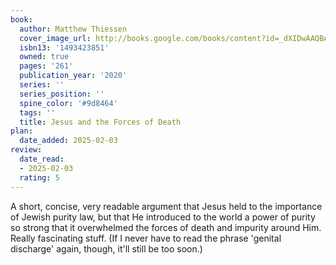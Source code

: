 ```yaml
---
book:
  author: Matthew Thiessen
  cover_image_url: http://books.google.com/books/content?id=_dXIDwAAQBAJ&printsec=frontcover&img=1&zoom=1&edge=curl&source=gbs_api
  isbn13: '1493423851'
  owned: true
  pages: '261'
  publication_year: '2020'
  series: ''
  series_position: ''
  spine_color: '#9d8464'
  tags: ''
  title: Jesus and the Forces of Death
plan:
  date_added: 2025-02-03
review:
  date_read:
  - 2025-02-03
  rating: 5
---
```

A short, concise, very readable argument that Jesus held to the importance of Jewish purity law, but that He introduced to the world a power of purity so strong that it overwhelmed the forces of death and impurity around Him. Really fascinating stuff. (If I never have to read the phrase 'genital discharge' again, though, it'll still be too soon.)

